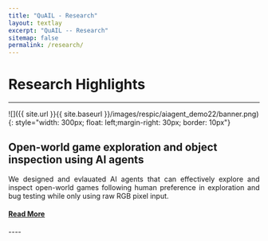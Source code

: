 ```yaml
---
title: "QuAIL - Research"
layout: textlay
excerpt: "QuAIL -- Research"
sitemap: false
permalink: /research/
---
```


# Research Highlights

---

![]({{ site.url }}{{ site.baseurl }}/images/respic/aiagent_demo22/banner.png){: style="width: 300px; float: left;margin-right: 30px; border: 10px"}

## Open-world game exploration and object inspection using AI agents
<div style="text-align: justify">
We designed and evlauated AI agents that can effectively explore and inspect open-world games following human preference in exploration and bug testing while only using raw RGB pixel input.
</div>
<h4><a href="ai_agents_shooter22" class="off">Read More</a></h4>
---- 



